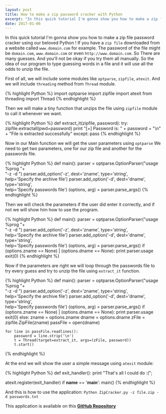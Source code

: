 ```yaml
---
layout: post
title: How to make a zip password cracker with Python
excerpt: "In this quick tutorial I'm gonna show you how to make a zip file password cracker using our beloved Python !"
date: 2017-01-06
---
```

In this quick tutorial I'm gonna show you how to make a zip file password cracker using our beloved Python !
If you have a `zip file` downloaded from a website called `www.domain.com` for example. The password of the file might be `domain.com`, `www.domain.com` or even `http://www.domain.com`. So There are many guesses. And you'll not be okay if you try them all manually. So the idea of our program to type guessing words in a file and it will use all the odds to unzip the file.

First of all, we will include some modules like `optparse`, `zipfile`, `atexit`. And we will include `threading` method from `Thread` module.

{% highlight Python %}
import optparse
import zipfile
import atexit
from threading import Thread
{% endhighlight %}

Then we will make a tiny function that unzips the file using `zipfile` module to call it whenever we want.

{% highlight Python %}
def extract_it(zipfile, password):
    try:
        zipfile.extractall(pwd=password)
        print "[+] Password is: " + password + "\n" + "File is extracted successfully"
    except:
        pass
{% endhighlight %}

Now in our Main function we will get the user parameters using `optparse`
We need to get two parameters, one for our zip file and another for the passwords file.

{% highlight Python %}
def main():
    parser = optparse.OptionParser("usage %prog "+\
			"-z <zipfile> -d <dicctionary>")
    parser.add_option('-z', dest='zname', type='string',\
				help='Specify the archive file')
    parser.add_option('-d', dest='dname', type='string',\
				help='Specify passwords file')
    (options, arg) = parser.parse_args()
{% endhighlight %}

Then we will check the parameters if the user did enter it correctly, and if not we will show him how to use the program.

{% highlight Python %}
def main():
    parser = optparse.OptionParser("usage %prog "+\
			"-z <zipfile> -d <dicctionary>")
    parser.add_option('-z', dest='zname', type='string',\
				help='Specify the archive file')
    parser.add_option('-d', dest='dname', type='string',\
				help='Specify passwords file')
    (options, arg) = parser.parse_args()
    if (options.zname == None) | (options.dname == None):
    	print parser.usage
    	exit(0)
{% endhighlight %}

Now if the parameters are right we will loop through the passwords file to try every guess and try to unzip the file using `extract_it` function.

{% highlight Python %}
def main():
    parser = optparse.OptionParser("usage %prog "+\
			"-z <zipfile> -d <dicctionary>")
    parser.add_option('-z', dest='zname', type='string',\
				help='Specify the archive file')
    parser.add_option('-d', dest='dname', type='string',\
				help='Specify passwords file')
    (options, arg) = parser.parse_args()
    if (options.zname == None) | (options.dname == None):
    	print parser.usage
    	exit(0)
    else:
    	zname = options.zname
    	dname = options.dname
    zFile = zipfile.ZipFile(zname)
    passFile = open(dname)

    for line in passFile.readlines():
    	password = line.strip('\n')
    	t = Thread(target=extract_it, args=(zFile, password))
    	t.start()
{% endhighlight %}

At the end we will show the user a simple message using `atexit` module:

{% highlight Python %}
def exit_handler():
    print "That's all I could do :(";

atexit.register(exit_handler)
if __name__ == '__main__':
	main()
{% endhighlight %}

And this is how to use the application: `Python ZipCracker.py -z file.zip -d passwords.txt`

This application is available on this [__GitHub Repository__](https://github.com/lilessam/ZipCracker)
